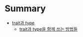 # Summary

- [trait과 type](./1_trait_type/README.md)
  - [trait과 type을 함께 쓰는 방법들](./1_trait_type/1_trait_with_type.md)
